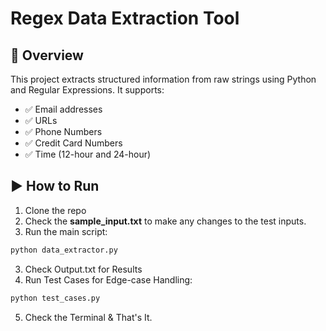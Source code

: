 # Regex Data Extraction Tool

## 📌 Overview
This project extracts structured information from raw strings using Python and Regular Expressions. It supports:
- ✅ Email addresses
- ✅ URLs
- ✅ Phone Numbers
- ✅ Credit Card Numbers
- ✅ Time (12-hour and 24-hour)

## ▶️ How to Run

1. Clone the repo
2. Check the **sample_input.txt** to make any changes to the 
test inputs.
3. Run the main script:
```bash
python data_extractor.py
```
3. Check Output.txt for Results
4.  Run Test Cases for Edge-case Handling:
```bash
python test_cases.py
```
5. Check the Terminal & That's It.
